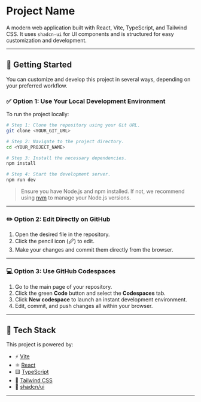 # Project Name

A modern web application built with React, Vite, TypeScript, and Tailwind CSS. It uses `shadcn-ui` for UI components and is structured for easy customization and development.

---

## 🚀 Getting Started

You can customize and develop this project in several ways, depending on your preferred workflow.

### ✅ Option 1: Use Your Local Development Environment

To run the project locally:

```bash
# Step 1: Clone the repository using your Git URL.
git clone <YOUR_GIT_URL>

# Step 2: Navigate to the project directory.
cd <YOUR_PROJECT_NAME>

# Step 3: Install the necessary dependencies.
npm install

# Step 4: Start the development server.
npm run dev
```

> Ensure you have Node.js and npm installed. If not, we recommend using [nvm](https://github.com/nvm-sh/nvm#installing-and-updating) to manage your Node.js versions.

---

### ✏️ Option 2: Edit Directly on GitHub

1. Open the desired file in the repository.
2. Click the pencil icon (🖉) to edit.
3. Make your changes and commit them directly from the browser.

---

### 💻 Option 3: Use GitHub Codespaces

1. Go to the main page of your repository.
2. Click the green **Code** button and select the **Codespaces** tab.
3. Click **New codespace** to launch an instant development environment.
4. Edit, commit, and push changes all within your browser.

---

## 🧰 Tech Stack

This project is powered by:

* ⚡ [Vite](https://vitejs.dev/)
* ⚛️ [React](https://reactjs.org/)
* 🟨 [TypeScript](https://www.typescriptlang.org/)
* 🎨 [Tailwind CSS](https://tailwindcss.com/)
* 🧩 [shadcn/ui](https://ui.shadcn.com/)

---


